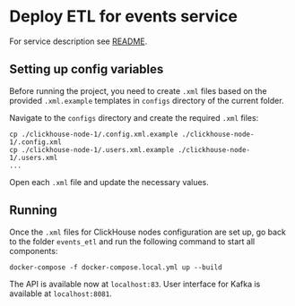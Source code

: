 # Deploy ETL for events service

For service description see [README](../../services/events_etl/README.md).

## Setting up config variables

Before running the project, you need to create `.xml` files based on the provided `.xml.example` templates in `configs` directory of the current folder.

Navigate to the `configs` directory and create the required `.xml` files:

    cp ./clickhouse-node-1/.config.xml.example ./clickhouse-node-1/.config.xml
    cp ./clickhouse-node-1/.users.xml.example ./clickhouse-node-1/.users.xml
    ...

Open each `.xml` file and update the necessary values.

## Running

Once the `.xml` files for ClickHouse nodes configuration are set up, go back to the folder `events_etl` and run the following command to start all components:

    docker-compose -f docker-compose.local.yml up --build

The API is available now at `localhost:83`. User interface for Kafka is available at `localhost:8081`.
